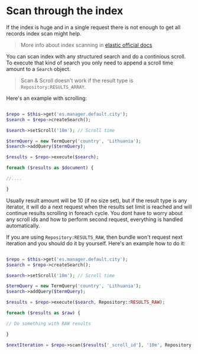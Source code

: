 # Scan through the index

If the index is huge and in a single request there is not enough to get all records index scan might help.

> More info about index scanning in [elastic official docs](https://www.elastic.co/guide/en/elasticsearch/reference/current/search-request-scroll.html#scroll-scan)

You can scan index with any structured search and do a continious scroll. To execute that kind of search you only need to append a scroll time amount to a `Search` object.

> Scan & Scroll doesn't work if the result type is `Repository:RESULTS_ARRAY`.

Here's an example with scrolling:

```php

$repo = $this->get('es.manager.default.city');
$search = $repo->createSearch();

$search->setScroll('10m'); // Scroll time

$termQuery = new TermQuery('country', 'Lithuania');
$search->addQuery($termQuery);

$results = $repo->execute($search);

foreach ($results as $document) {

//....

}

```

Usually result amount will be 10 (if no size set), but if the result type is any iterator, it will do a next request when the results set limit is reached and will continue results scrolling in foreach cycle. You dont have to worry about any scroll ids and how to perform second request, everything is handled automatically.

If you are using `Repository:RESULTS_RAW`, then bundle won't request next iteration and you should do it by yourself. Here's an example how to do it:


```php

$repo = $this->get('es.manager.default.city');
$search = $repo->createSearch();

$search->setScroll('10m'); // Scroll time

$termQuery = new TermQuery('country', 'Lithuania');
$search->addQuery($termQuery);

$results = $repo->execute($search, Repository::RESULTS_RAW);

foreach ($results as $raw) {

// Do something with RAW results

}

$nextIteration = $repo->scan($results['_scroll_id'], '10m', Repository::RESULTS_RAW);

```

